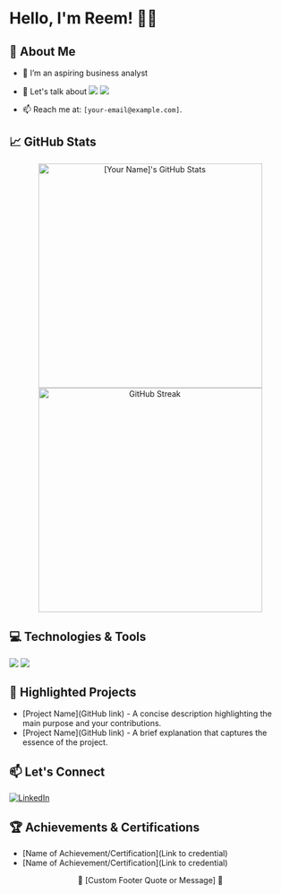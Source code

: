 # Hello, I'm Reem! 👨‍💻

## 🚀 About Me
- 🔭 I’m an aspiring business analyst 
- 💬 Let's talk about ![](https://img.shields.io/badge/Code-SQL-informational?style=for-the-badge&logo=mysql&logoColor=white&color=4479A1)
![](https://img.shields.io/badge/Code-Python-informational?style=for-the-badge&logo=python&logoColor=white&color=3776AB)


- 📫 Reach me at: `[your-email@example.com]`.


## 📈 GitHub Stats
<p align="center">
  <img src="https://github-readme-stats.vercel.app/api?username=yourusername&count_private=true&show_icons=true&theme=radical" alt="[Your Name]'s GitHub Stats" width="400"/>
  
  <img src="https://github-readme-streak-stats.herokuapp.com/?user=yourusername&theme=dark" alt="GitHub Streak" width="400"/>
</p>

## 💻 Technologies & Tools
<!-- Customize badges to match your skills -->
![](https://img.shields.io/badge/Code-Python-informational?style=for-the-badge&logo=python&logoColor=white&color=2bbc8a)
![](https://img.shields.io/badge/Code-JavaScript-informational?style=for-the-badge&logo=javascript&logoColor=white&color=2bbc8a)
<!-- ... Other badges ... -->

## 🌟 Highlighted Projects
<!-- Replace with your own projects -->
- [Project Name](GitHub link) - A concise description highlighting the main purpose and your contributions.
- [Project Name](GitHub link) - A brief explanation that captures the essence of the project.

## 📫 Let's Connect
[![LinkedIn](https://img.shields.io/badge/LinkedIn-YourName-blue)](https://www.linkedin.com/in/reem-a-a2914392/)


## 🏆 Achievements & Certifications
<!-- Add any achievements or certifications you have, like below -->
- [Name of Achievement/Certification](Link to credential)
- [Name of Achievement/Certification](Link to credential)

<!-- Add a footer with a custom message or quote -->
<footer align='center'>🌟 [Custom Footer Quote or Message] 🌟</footer>
